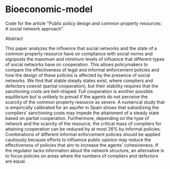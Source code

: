 # Bioeconomic-model
Code for the article "Public policy design and common property resources: A social network approach".

Abstract

This paper analyzes the influence that social networks and the state of a common property resource have
on compliance with social norms and signposts the maximum and minimum levels of influence that different
types of social networks have on cooperation. This allows policymakers to compare the effectiveness of
legal and informal enforcement policies and how the design of these policies is affected by the presence
of social networks. We find that stable steady states exist, where compliers and defectors coexist
(partial cooperation), but their stability requires that the sanctioning costs are bell-shaped. Full
cooperation is another possible equilibrium but is unlikely to prevail if the agents do not perceive the
scarcity of the common property resource as severe. A numerical study that is empirically calibrated for
an aquifer in Spain shows that subsidizing the compliers’ sanctioning costs may impede the attainment of
a steady state based on partial cooperation. Furthermore, depending on the type of network and the
scarcity of the resource, the critical mass of compliers for attaining cooperation can be reduced by at
most 26% by informal policies. Combinations of different informal enforcement policies should be applied
cautiously because efforts to influence public opinion may reduce the effectiveness of policies that aim
to increase the agents’ cohesiveness. If the regulator lacks information about the network structure, an
alternative is to focus policies on areas where the numbers of compliers and defectors are equal.
